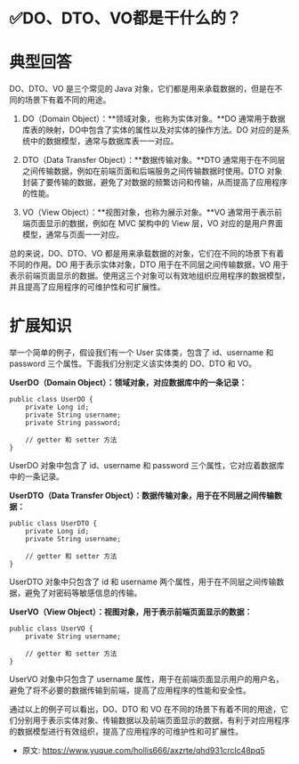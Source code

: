 # ✅DO、DTO、VO都是干什么的？
<!--page header-->

<a name="CxxJW"></a>
# 典型回答

DO、DTO、VO 是三个常见的 Java 对象，它们都是用来承载数据的，但是在不同的场景下有着不同的用途。

1. DO（Domain Object）：**领域对象，也称为实体对象。**DO 通常用于数据库表的映射，DO中包含了实体的属性以及对实体的操作方法。DO 对应的是系统中的数据模型，通常与数据库表一一对应。

2. DTO（Data Transfer Object）：**数据传输对象。**DTO 通常用于在不同层之间传输数据，例如在前端页面和后端服务之间传输数据时使用。DTO 对象封装了要传输的数据，避免了对数据的频繁访问和传输，从而提高了应用程序的性能。

3. VO（View Object）：**视图对象，也称为展示对象。**VO 通常用于表示前端页面显示的数据，例如在 MVC 架构中的 View 层，VO 对应的是用户界面模型，通常与页面一一对应。

总的来说，DO、DTO、VO 都是用来承载数据的对象，它们在不同的场景下有着不同的作用。DO 用于表示实体对象，DTO 用于在不同层之间传输数据，VO 用于表示前端页面显示的数据。使用这三个对象可以有效地组织应用程序的数据模型，并且提高了应用程序的可维护性和可扩展性。


<a name="yCJuh"></a>
# 扩展知识
举一个简单的例子，假设我们有一个 User 实体类，包含了 id、username 和 password 三个属性。下面我们分别定义该实体类的 DO、DTO 和 VO。

**UserDO（Domain Object）：领域对象，对应数据库中的一条记录：**

```
public class UserDO {
    private Long id;
    private String username;
    private String password;

    // getter 和 setter 方法
}

```

UserDO 对象中包含了 id、username 和 password 三个属性，它对应着数据库中的一条记录。

**UserDTO（Data Transfer Object）：数据传输对象，用于在不同层之间传输数据：**

```
public class UserDTO {
    private Long id;
    private String username;

    // getter 和 setter 方法
}
```

UserDTO 对象中只包含了 id 和 username 两个属性，用于在不同层之间传输数据，避免了对密码等敏感信息的传输。

**UserVO（View Object）：视图对象，用于表示前端页面显示的数据：**

```
public class UserVO {
    private String username;

    // getter 和 setter 方法
}
```

UserVO 对象中只包含了 username 属性，用于在前端页面显示用户的用户名，避免了将不必要的数据传输到前端，提高了应用程序的性能和安全性。

通过以上的例子可以看出，DO、DTO 和 VO 在不同的场景下有着不同的用途，它们分别用于表示实体对象、传输数据以及前端页面显示的数据，有利于对应用程序的数据模型进行有效组织，提高了应用程序的可维护性和可扩展性。


<!--page footer-->
- 原文: <https://www.yuque.com/hollis666/axzrte/qhd931crclc48pq5>
